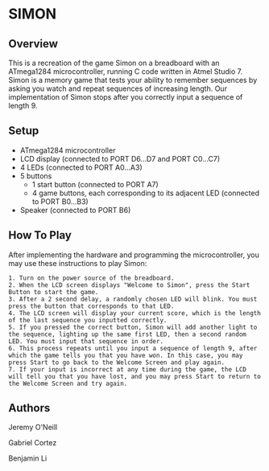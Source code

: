 SIMON
======

Overview
--------
This is a recreation of the game Simon on a breadboard with an ATmega1284 microcontroller, running C code written in Atmel Studio 7. Simon is a memory game that tests your ability to remember sequences by asking you watch and repeat sequences of increasing length. Our implementation of Simon stops after you correctly input a sequence of length 9.

Setup
-----
- ATmega1284 microcontroller
- LCD display (connected to PORT D6...D7 and PORT C0...C7)
- 4 LEDs (connected to PORT A0...A3)
- 5 buttons
  - 1 start button (connected to PORT A7)
  - 4 game buttons, each corresponding to its adjacent LED (connected to PORT B0...B3)
- Speaker (connected to PORT B6)

How To Play
-----------
After implementing the hardware and programming the microcontroller, you may use these instructions to play Simon:
```
1. Turn on the power source of the breadboard.
2. When the LCD screen displays "Welcome to Simon", press the Start Button to start the game.
3. After a 2 second delay, a randomly chosen LED will blink. You must press the button that corresponds to that LED. 
4. The LCD screen will display your current score, which is the length of the last sequence you inputted correctly.
5. If you pressed the correct button, Simon will add another light to the sequence, lighting up the same first LED, then a second random LED. You must input that sequence in order.
6. This process repeats until you input a sequence of length 9, after which the game tells you that you have won. In this case, you may press Start to go back to the Welcome Screen and play again. 
7. If your input is incorrect at any time during the game, the LCD will tell you that you have lost, and you may press Start to return to the Welcome Screen and try again.
```

Authors
-------
Jeremy O'Neill

Gabriel Cortez

Benjamin Li
